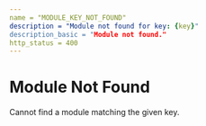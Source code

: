 ```yaml
---
name = "MODULE_KEY_NOT_FOUND"
description = "Module not found for key: {key}"
description_basic = "Module not found."
http_status = 400
---
```


# Module Not Found

Cannot find a module matching the given key.
